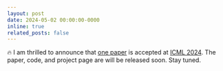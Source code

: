 ```yaml
---
layout: post
date: 2024-05-02 00:00:00-0000
inline: true
related_posts: false
---
```


:fire: I am thrilled to announce that [one paper](https://openreview.net/forum?id=cxiqxDnrCx) is accepted at [ICML 2024](https://openreview.net/group?id=ICML.cc/2024/Conference). The paper, code, and project page are will be released soon. Stay tuned.
